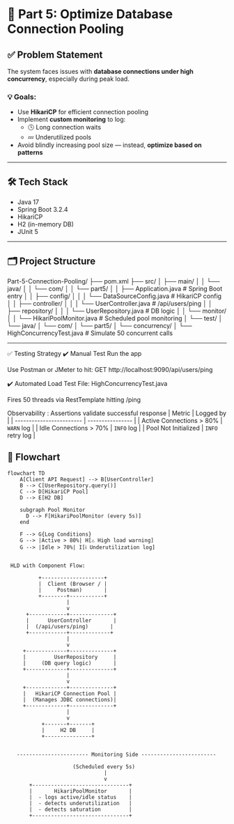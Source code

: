 # 🧩 Part 5: Optimize Database Connection Pooling

## ✅ Problem Statement

The system faces issues with **database connections under high concurrency**, especially during peak load.

### 💡 Goals:
- Use **HikariCP** for efficient connection pooling
- Implement **custom monitoring** to log:
  - 🕓 Long connection waits
  - 💤 Underutilized pools
- Avoid blindly increasing pool size — instead, **optimize based on patterns**

---

## 🛠️ Tech Stack

- Java 17
- Spring Boot 3.2.4
- HikariCP
- H2 (in-memory DB)
- JUnit 5

---

## 🗂 Project Structure

Part-5-Connection-Pooling/
├── pom.xml
├── src/
│ ├── main/
│ │ └── java/
│ │ └── com/
│ │ └── part5/
│ │ ├── Application.java # Spring Boot entry
│ │ ├── config/
│ │ │ └── DataSourceConfig.java # HikariCP config
│ │ ├── controller/
│ │ │ └── UserController.java # /api/users/ping
│ │ ├── repository/
│ │ │ └── UserRepository.java # DB logic
│ │ └── monitor/
│ │ └── HikariPoolMonitor.java # Scheduled pool monitoring
│ └── test/
│ └── java/
│ └── com/
│ └── part5/
│ └── concurrency/
│ └── HighConcurrencyTest.java # Simulate 50 concurrent calls





---

✅ Testing Strategy
✔️ Manual Test
Run the app

Use Postman or JMeter to hit:
GET http://localhost:9090/api/users/ping

✔️ Automated Load Test
File: HighConcurrencyTest.java

Fires 50 threads via RestTemplate hitting /ping

Observability : 
Assertions validate successful response
| Metric                   | Logged by        |
| ------------------------ | ---------------- |
| Active Connections > 80% | `WARN` log       |
| Idle Connections > 70%   | `INFO` log       |
| Pool Not Initialized     | `INFO` retry log |

## 🔁 Flowchart

```mermaid
flowchart TD
    A[Client API Request] --> B[UserController]
    B --> C[UserRepository.query()]
    C --> D[HikariCP Pool]
    D --> E[H2 DB]

    subgraph Pool Monitor
      D --> F[HikariPoolMonitor (every 5s)]
    end

    F --> G{Log Conditions}
    G --> |Active > 80%| H[⚠️ High load warning]
    G --> |Idle > 70%| I[ℹ️ Underutilization log]


 HLD with Component Flow:

          +--------------------+
          |  Client (Browser / |
          |     Postman)       |
          +--------+-----------+
                   |
                   v
      +------------+--------------+
      |      UserController       |
      |  (/api/users/ping)       |
      +------------+-------------+
                   |
                   v
     +-------------+--------------+
     |         UserRepository     |
     |     (DB query logic)       |
     +-------------+--------------+
                   |
                   v
     +-------------+--------------+
     |   HikariCP Connection Pool |
     |  (Manages JDBC connections)|
     +-------------+--------------+
                   |
                   v
           +-------+-------+
           |     H2 DB     |
           +---------------+


   ----------------------- Monitoring Side ------------------------

                     (Scheduled every 5s)
                               |
                               v
       +-------------------------------+
       |       HikariPoolMonitor       |
       |  - logs active/idle status    |
       |  - detects underutilization   |
       |  - detects saturation         |
       +-------------------------------+
